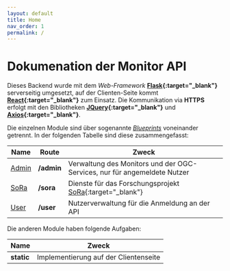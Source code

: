 ```yaml
---
layout: default
title: Home
nav_order: 1
permalink: /
---
```


# Dokumenation der Monitor API

Dieses Backend wurde mit dem _Web-Framework_ **[Flask](http://flask.pocoo.org/){:target="_blank"}** serverseitig umgesetzt, auf der Clienten-Seite kommt **[React](https://reactjs.org/){:target="_blank"}** zum Einsatz. Die Kommunikation via **HTTPS** erfolgt mit den Bibliotheken **[JQuery](https://jquery.com/){:target="_blank"}** und **[Axios](https://github.com/axios/axios){:target="_blank"}**.

Die einzelnen Module sind über sogenannte _[Blueprints](http://flask.pocoo.org/docs/1.0/blueprints/)_ voneinander getrennt.
In der folgenden Tabelle sind diese zusammengefasst:

|Name | Route | Zweck |
|-----|-------|-------|
|[Admin]({{site.baseurl}}/docs/admin)| **/admin** | Verwaltung des Monitors und der OGC-Services, nur für angemeldete Nutzer|
|[SoRa]({{site.baseurl}}/sora)| **/sora** | Dienste für das Forschungsprojekt [SoRa](http://www.sora-projekt.de/){:target="_blank"}|
|[User]({{site.baseurl}}/monitor-api-doku/user)| **/user** | Nutzerverwaltung für die Anmeldung an der API |

Die anderen Module haben folgende Aufgaben:

| Name | Zweck |
|------|-------|
| **static** | Implementierung auf der Clientenseite |